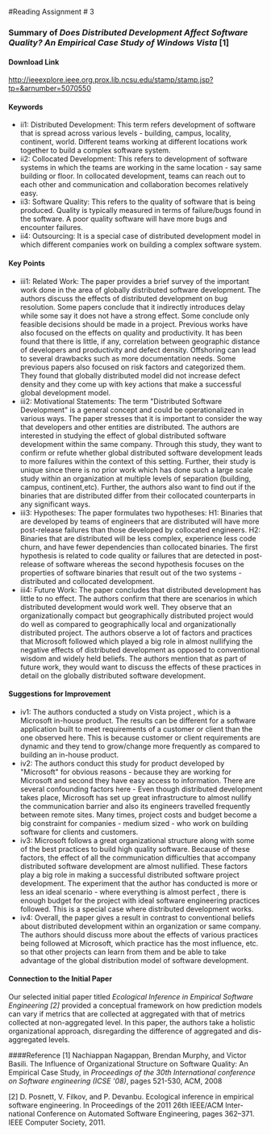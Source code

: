 #Reading Assignment # 3 
 
### Summary of *Does Distributed Development Affect Software Quality? An Empirical Case Study of Windows Vista* [1]

#### Download Link 
http://ieeexplore.ieee.org.prox.lib.ncsu.edu/stamp/stamp.jsp?tp=&arnumber=5070550

#### Keywords	 
* ii1: Distributed Development: This term refers development of software that is spread across various levels - building, campus, locality, continent, world. Different teams working at different locations work together to build a complex software system. 
* ii2: Collocated Development: This refers to development of software systems in which the teams are working in the same location - say same building or floor. In collocated development, teams can reach out to each other and communication and collaboration becomes relatively easy.
* ii3: Software Quality: This refers to the quality of software that is being produced. Quality is typically measured in terms of failure/bugs found in the software. A poor quality software will have more bugs and encounter failures.
* ii4: Outsourcing: It is a special case of distributed development model in which different companies work on building a complex software system.

#### Key Points
* iii1: Related Work: The paper provides a brief survey of the important work done in the area of globally distributed software development. The authors discuss the effects of distributed development on bug resolution. Some papers conclude that it indirectly introduces delay while some say it does not have a strong effect. Some conclude only feasible decisions should be made in a project. Previous works have also focused on the effects on quality and productivity. It has been found that there is little, if any, correlation between geographic distance of developers and productivity and defect density. Offshoring can lead to several drawbacks such as more documentation needs. Some previous papers also focused on risk factors and categorized them. They found that globally distributed model did not increase defect density and they come up with key actions that make a successful global development model.
* iii2: Motivational Statements: The term "Distributed Software Development" is a general concept and could be operationalized in various ways. The paper stresses that it is important to consider the way that developers and other entities are distributed. The authors are interested in studying the effect of global distributed software development within the same company. Through this study, they want to confirm or refute whether global distributed software development leads to more failures within the context of this setting. Further, their study is unique since there is no prior work which has done such a large scale study within an organization at multiple levels of separation (building, campus, continent,etc). Further, the authors also want to find out if the binaries that are distributed differ from their collocated counterparts in any significant ways.
* iii3: Hypotheses: The paper formulates two hypotheses: H1: Binaries that are developed by teams of engineers that are distributed will have more post-release failures than those developed by collocated engineers. H2: Binaries that are distributed will be less complex, experience less code churn, and have fewer dependencies than collocated binaries. The first hypothesis is related to code quality or failures that are detected in post-release of software whereas the second hypothesis focuses on the properties of software binaries that result out of the two systems - distributed and collocated development.
* iii4: Future Work: The paper concludes that distributed development has little to no effect. The authors confirm that there are scenarios in which distributed development would work well. They observe that an organizationally compact but geographically distributed project would do well as compared to geographically local and organizationally distributed project. The authors observe a lot of factors and practices that Microsoft followed which played a big role in almost nullifying the negative effects of distributed development as opposed to conventional wisdom and widely held beliefs. The authors mention that as part of future work, they would want to discuss the effects of these practices in detail on the globally distributed software development.  

#### Suggestions for Improvement 
* iv1: The authors conducted a study on Vista project , which is a Microsoft in-house product. The results can be different for a software application built to meet requirements of a customer or client than the one observed here. This is because customer or client requirements are dynamic and they tend to grow/change more frequently as compared to building an in-house product.
* iv2: The authors conduct this study for product developed by "Microsoft" for obvious reasons - because they are working for Microsoft and second they have easy access to information. There are several confounding factors here - Even though distributed development takes place, Microsoft has set up great infrastructure to almost nullify the communication barrier and also its engineers travelled frequently between remote sites. Many times, project costs and budget become a big constraint for companies - medium sized - who work on building software for clients and customers.
* iv3: Microsoft follows a great organizational structure along with some of the best practices to build high quality software. Because of these factors, the effect of all the communication difficulties that accompany distributed software development are almost nullified. These factors play a big role in making a successful distributed software project development. The experiment that the author has conducted is more or less an ideal scenario - where everything is almost perfect , there is enough budget for the project with ideal software engineering practices followed. This is a special case where distributed development works. 
* iv4: Overall, the paper gives a result in contrast to conventional beliefs about distributed development within an organization or same company. The authors should discuss more about the effects of various practices being followed at Microsoft, which practice has the most influence, etc. so that other projects can learn from them and be able to take advantage of the global distribution model of software development.


#### Connection to the Initial Paper
Our selected initial paper titled *Ecological Inference in Empirical Software Engineering [2]* provided a conceptual framework on how prediction models can vary if metrics that are collected at aggregated with that of metrics collected at non-aggregated level. In this paper, the authors take a holistic organizational approach, disregarding the difference of aggregated and dis-aggregated levels.  

####Reference
[1] Nachiappan Nagappan, Brendan Murphy, and Victor Basili. The Influence of Organizational Structure on Software Quality: An Empirical Case Study, in *Proceedings of the 30th International conference on Software engineering (ICSE '08)*, pages 521-530, ACM, 2008

[2] D. Posnett, V. Filkov, and P. Devanbu. Ecological inference in empirical software engineering. In Proceedings of the 2011 26th IEEE/ACM Inter- national Conference on Automated Software Engineering, pages 362–371. IEEE Computer Society, 2011. 